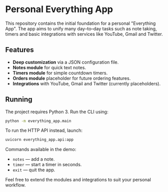 # Personal Everything App

This repository contains the initial foundation for a personal "Everything App". The app aims to unify many day–to–day tasks such as note taking, timers and basic integrations with services like YouTube, Gmail and Twitter.

## Features

- **Deep customization** via a JSON configuration file.
- **Notes module** for quick text notes.
- **Timers module** for simple countdown timers.
- **Orders module** placeholder for future ordering features.
- **Integrations** with YouTube, Gmail and Twitter (currently placeholders).

## Running

The project requires Python 3. Run the CLI using:

```bash
python -m everything_app.main
```

To run the HTTP API instead, launch:

```bash
uvicorn everything_app.api:app
```

Commands available in the demo:

- `notes` &mdash; add a note.
- `timer` &mdash; start a timer in seconds.
- `exit` &mdash; quit the app.

Feel free to extend the modules and integrations to suit your personal workflow.

